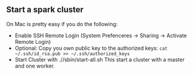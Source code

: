 ## Start a spark cluster

On Mac is pretty easy if you do the following:

- Enable SSH Remote Login (System Prefenceres -> Sharing -> Activate Remote Login)
- Optional: Copy you own public key to the authorized keys: ```cat ~/.ssh/id_rsa.pub >> ~/.ssh/authorized_keys```
- Start Cluster with ./<SparkHome>/sbin/start-all.sh
	This start a cluster with a master and one worker.
	
	